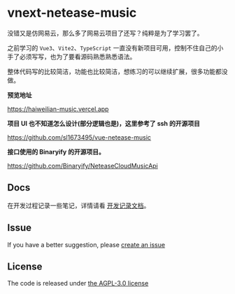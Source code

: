 # vnext-netease-music

没错又是仿网易云，那么多了网易云项目了还写？纯粹是为了学习罢了。

之前学习的 `Vue3`、`Vite2`、`TypeScript` 一直没有新项目可用，控制不住自己的小手了必须写写，也为了要看源码熟悉熟悉语法。

整体代码写的比较简洁，功能也比较简洁，想练习的可以继续扩展，很多功能都没做。

**预览地址**

<https://haiweilian-music.vercel.app>

**项目 UI 也不知道怎么设计(部分逻辑也是)，这里参考了 ssh 的开源项目**

<https://github.com/sl1673495/vue-netease-music>

**接口使用的 Binaryify 的开源项目。**

<https://github.com/Binaryify/NeteaseCloudMusicApi>

## Docs

在开发过程记录一些笔记，详情请看 [开发记录文档](./docs)。

## Issue

If you have a better suggestion, please [create an issue](https://github.com/haiweilian/vnext-netease-music/issues)

## License

The code is released under [the AGPL-3.0 license](https://github.com/haiweilian/vnext-netease-music/blob/master/LICENSE)
